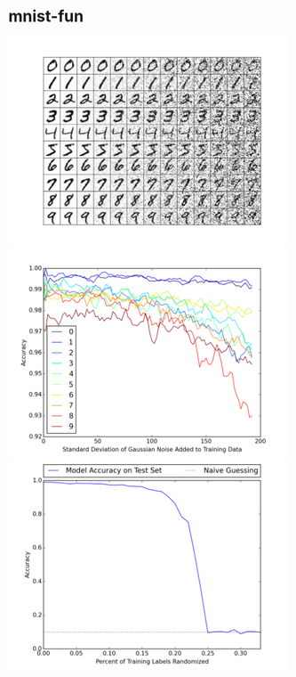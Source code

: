 # mnist-fun

![Image](/plots/Noisy_X_all_digits_0-192.png)
![Image](/plots/classwise_accuracy_vs_noisy_X_jet_4.png)
![Image](/plots/accuracy_vs_noisy_y.png)
